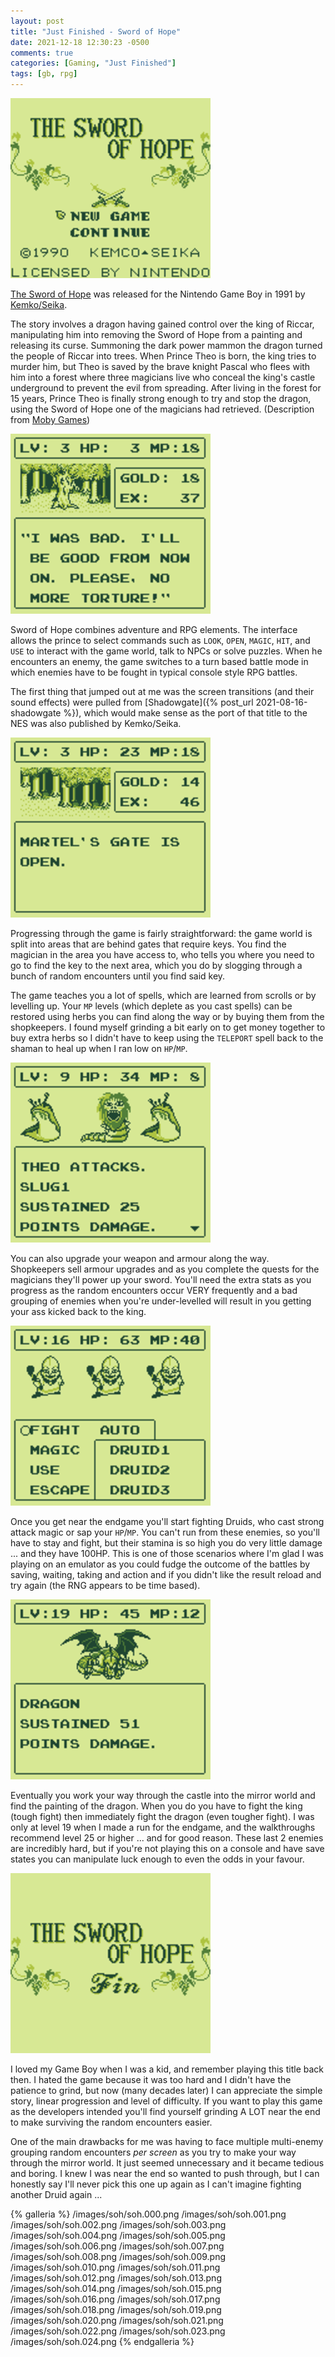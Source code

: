 ```yaml
---
layout: post
title: "Just Finished - Sword of Hope"
date: 2021-12-18 12:30:23 -0500
comments: true
categories: [Gaming, "Just Finished"]
tags: [gb, rpg]
---
```


![](/images/soh/soh.009.png)

[The Sword of Hope](https://en.wikipedia.org/wiki/The_Sword_of_Hope) was released for the Nintendo Game Boy in 1991 by [Kemko/Seika](https://en.wikipedia.org/wiki/Kemco).

The story involves a dragon having gained control over the king of Riccar, manipulating him into removing the Sword of Hope from a painting and releasing its curse. Summoning the dark power mammon the dragon turned the people of Riccar into trees. When Prince Theo is born, the king tries to murder him, but Theo is saved by the brave knight Pascal who flees with him into a forest where three magicians live who conceal the king's castle underground to prevent the evil from spreading. After living in the forest for 15 years, Prince Theo is finally strong enough to try and stop the dragon, using the Sword of Hope one of the magicians had retrieved. (Description from [Moby Games](https://www.mobygames.com/game/sword-of-hope))

![](/images/soh/soh.003.png)

Sword of Hope combines adventure and RPG elements. The interface allows the prince to select commands such as `LOOK`, `OPEN`, `MAGIC`, `HIT`, and `USE` to interact with the game world, talk to NPCs or solve puzzles. When he encounters an enemy, the game switches to a turn based battle mode in which enemies have to be fought in typical console style RPG battles.

The first thing that jumped out at me was the screen transitions (and their sound effects) were pulled from [Shadowgate]({% post_url 2021-08-16-shadowgate %}), which would make sense as the port of that title to the NES was also published by Kemko/Seika.

![](/images/soh/soh.005.png)

Progressing through the game is fairly straightforward: the game world is split into areas that are behind gates that require keys. You find the magician in the area you have access to, who tells you where you need to go to find the key to the next area, which you do by slogging through a bunch of random encounters until you find said key.

The game teaches you a lot of spells, which are learned from scrolls or by levelling up. Your `MP` levels (which deplete as you cast spells) can be restored using herbs you can find along the way or by buying them from the shopkeepers. I found myself grinding a bit early on to get money together to buy extra herbs so I didn't have to keep using the `TELEPORT` spell back to the shaman to heal up when I ran low on `HP`/`MP`.

![](/images/soh/soh.014.png)

You can also upgrade your weapon and armour along the way. Shopkeepers sell armour upgrades and as you complete the quests for the magicians they'll power up your sword. You'll need the extra stats as you progress as the random encounters occur VERY frequently and a bad grouping of enemies when you're under-levelled will result in you getting your ass kicked back to the king.

![](/images/soh/soh.021.png)

Once you get near the endgame you'll start fighting Druids, who cast strong attack magic or sap your `HP`/`MP`. You can't run from these enemies, so you'll have to stay and fight, but their stamina is so high you do very little damage ... and they have 100HP. This is one of those scenarios where I'm glad I was playing on an emulator as you could fudge the outcome of the battles by saving, waiting, taking and action and if you didn't like the result reload and try again (the RNG appears to be time based).

![](/images/soh/soh.022.png)

Eventually you work your way through the castle into the mirror world and find the painting of the dragon. When you do you have to fight the king (tough fight) then immediately fight the dragon (even tougher fight). I was only at level 19 when I made a run for the endgame, and the walkthroughs recommend level 25 or higher ... and for good reason. These last 2 enemies are incredibly hard, but if you're not playing this on a console and have save states you can manipulate luck enough to even the odds in your favour.

![](/images/soh/soh.024.png)

I loved my Game Boy when I was a kid, and remember playing this title back then. I hated the game because it was too hard and I didn't have the patience to grind, but now (many decades later) I can appreciate the simple story, linear progression and level of difficulty. If you want to play this game as the developers intended you'll find yourself grinding A LOT near the end to make surviving the random encounters easier.

One of the main drawbacks for me was having to face multiple multi-enemy grouping random encounters _per screen_ as you try to make your way through the mirror world. It just seemed unnecessary and it became tedious and boring. I knew I was near the end so wanted to push through, but I can honestly say I'll never pick this one up again as I can't imagine fighting another Druid again ...

{% galleria %}
/images/soh/soh.000.png
/images/soh/soh.001.png
/images/soh/soh.002.png
/images/soh/soh.003.png
/images/soh/soh.004.png
/images/soh/soh.005.png
/images/soh/soh.006.png
/images/soh/soh.007.png
/images/soh/soh.008.png
/images/soh/soh.009.png
/images/soh/soh.010.png
/images/soh/soh.011.png
/images/soh/soh.012.png
/images/soh/soh.013.png
/images/soh/soh.014.png
/images/soh/soh.015.png
/images/soh/soh.016.png
/images/soh/soh.017.png
/images/soh/soh.018.png
/images/soh/soh.019.png
/images/soh/soh.020.png
/images/soh/soh.021.png
/images/soh/soh.022.png
/images/soh/soh.023.png
/images/soh/soh.024.png
{% endgalleria %}
